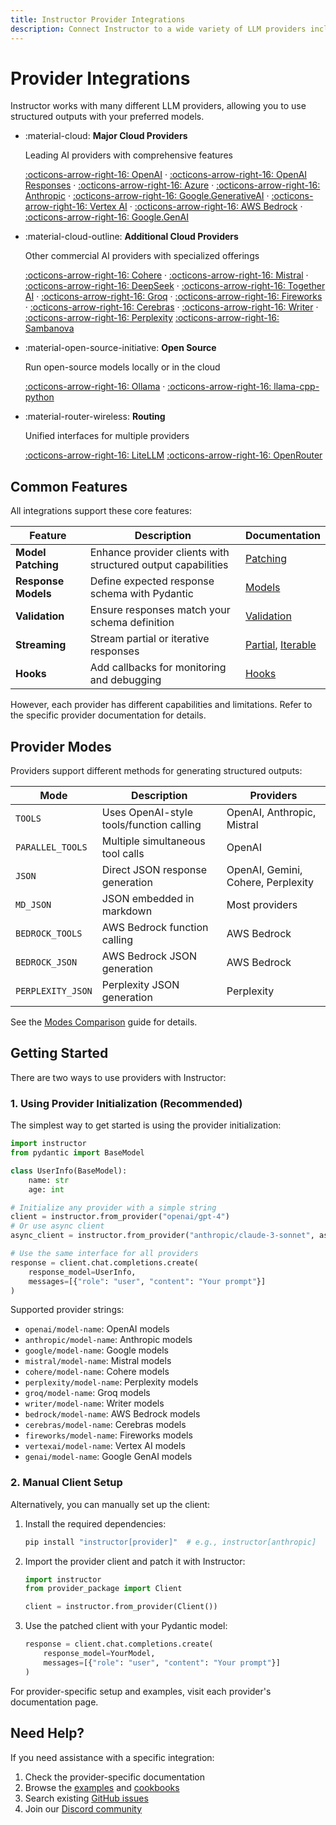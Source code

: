 ```yaml
---
title: Instructor Provider Integrations
description: Connect Instructor to a wide variety of LLM providers including OpenAI, Anthropic, Google, open-source models, and more.
---
```


# Provider Integrations

Instructor works with many different LLM providers, allowing you to use structured outputs with your preferred models.

<div class="grid cards" markdown>

- :material-cloud: **Major Cloud Providers**

    Leading AI providers with comprehensive features

    [:octicons-arrow-right-16: OpenAI](./openai.md)          · 
    [:octicons-arrow-right-16: OpenAI Responses](./openai-responses.md)          · 
    [:octicons-arrow-right-16: Azure](./azure.md)            · 
    [:octicons-arrow-right-16: Anthropic](./anthropic.md)    · 
    [:octicons-arrow-right-16: Google.GenerativeAI](./google.md)          · 
    [:octicons-arrow-right-16: Vertex AI](./vertex.md)       · 
    [:octicons-arrow-right-16: AWS Bedrock](./bedrock.md)    · 
    [:octicons-arrow-right-16: Google.GenAI](./genai.md)

- :material-cloud-outline: **Additional Cloud Providers**

    Other commercial AI providers with specialized offerings

    [:octicons-arrow-right-16: Cohere](./cohere.md)          · 
    [:octicons-arrow-right-16: Mistral](./mistral.md)        · 
    [:octicons-arrow-right-16: DeepSeek](./deepseek.md)      · 
    [:octicons-arrow-right-16: Together AI](./together.md)    · 
    [:octicons-arrow-right-16: Groq](./groq.md)              · 
    [:octicons-arrow-right-16: Fireworks](./fireworks.md)    · 
    [:octicons-arrow-right-16: Cerebras](./cerebras.md)      · 
    [:octicons-arrow-right-16: Writer](./writer.md)          · 
    [:octicons-arrow-right-16: Perplexity](./perplexity.md)
    [:octicons-arrow-right-16: Sambanova](./sambanova.md)

- :material-open-source-initiative: **Open Source**

    Run open-source models locally or in the cloud

    [:octicons-arrow-right-16: Ollama](./ollama.md)                  · 
    [:octicons-arrow-right-16: llama-cpp-python](./llama-cpp-python.md)
    
- :material-router-wireless: **Routing**

    Unified interfaces for multiple providers

    [:octicons-arrow-right-16: LiteLLM](./litellm.md)
    [:octicons-arrow-right-16: OpenRouter](./openrouter.md)

</div>

## Common Features

All integrations support these core features:

| Feature | Description | Documentation |
|---------|-------------|---------------|
| **Model Patching** | Enhance provider clients with structured output capabilities | [Patching](../concepts/patching.md) |
| **Response Models** | Define expected response schema with Pydantic | [Models](../concepts/models.md) |
| **Validation** | Ensure responses match your schema definition | [Validation](../concepts/validation.md) |
| **Streaming** | Stream partial or iterative responses | [Partial](../concepts/partial.md), [Iterable](../concepts/iterable.md) |
| **Hooks** | Add callbacks for monitoring and debugging | [Hooks](../concepts/hooks.md) |

However, each provider has different capabilities and limitations. Refer to the specific provider documentation for details.

## Provider Modes

Providers support different methods for generating structured outputs:

| Mode | Description | Providers |
|------|-------------|-----------|
| `TOOLS` | Uses OpenAI-style tools/function calling | OpenAI, Anthropic, Mistral |
| `PARALLEL_TOOLS` | Multiple simultaneous tool calls | OpenAI |
| `JSON` | Direct JSON response generation | OpenAI, Gemini, Cohere, Perplexity |
| `MD_JSON` | JSON embedded in markdown | Most providers |
| `BEDROCK_TOOLS` | AWS Bedrock function calling | AWS Bedrock |
| `BEDROCK_JSON` | AWS Bedrock JSON generation | AWS Bedrock |
| `PERPLEXITY_JSON` | Perplexity JSON generation | Perplexity |

See the [Modes Comparison](../modes-comparison.md) guide for details.

## Getting Started

There are two ways to use providers with Instructor:

### 1. Using Provider Initialization (Recommended)

The simplest way to get started is using the provider initialization:

```python
import instructor
from pydantic import BaseModel

class UserInfo(BaseModel):
    name: str
    age: int

# Initialize any provider with a simple string
client = instructor.from_provider("openai/gpt-4")
# Or use async client
async_client = instructor.from_provider("anthropic/claude-3-sonnet", async_client=True)

# Use the same interface for all providers
response = client.chat.completions.create(
    response_model=UserInfo,
    messages=[{"role": "user", "content": "Your prompt"}]
)
```

Supported provider strings:
- `openai/model-name`: OpenAI models
- `anthropic/model-name`: Anthropic models
- `google/model-name`: Google models
- `mistral/model-name`: Mistral models
- `cohere/model-name`: Cohere models
- `perplexity/model-name`: Perplexity models
- `groq/model-name`: Groq models
- `writer/model-name`: Writer models
- `bedrock/model-name`: AWS Bedrock models
- `cerebras/model-name`: Cerebras models
- `fireworks/model-name`: Fireworks models
- `vertexai/model-name`: Vertex AI models
- `genai/model-name`: Google GenAI models

### 2. Manual Client Setup

Alternatively, you can manually set up the client:

1. Install the required dependencies:
   ```bash
   pip install "instructor[provider]"  # e.g., instructor[anthropic]
   ```

2. Import the provider client and patch it with Instructor:
   ```python
   import instructor
   from provider_package import Client
   
   client = instructor.from_provider(Client())
   ```

3. Use the patched client with your Pydantic model:
   ```python
   response = client.chat.completions.create(
       response_model=YourModel,
       messages=[{"role": "user", "content": "Your prompt"}]
   )
   ```

For provider-specific setup and examples, visit each provider's documentation page.

## Need Help?

If you need assistance with a specific integration:

1. Check the provider-specific documentation
2. Browse the [examples](../examples/index.md) and [cookbooks](../examples/index.md)
3. Search existing [GitHub issues](https://github.com/jxnl/instructor/issues)
4. Join our [Discord community](https://discord.gg/bD9YE9JArw)
